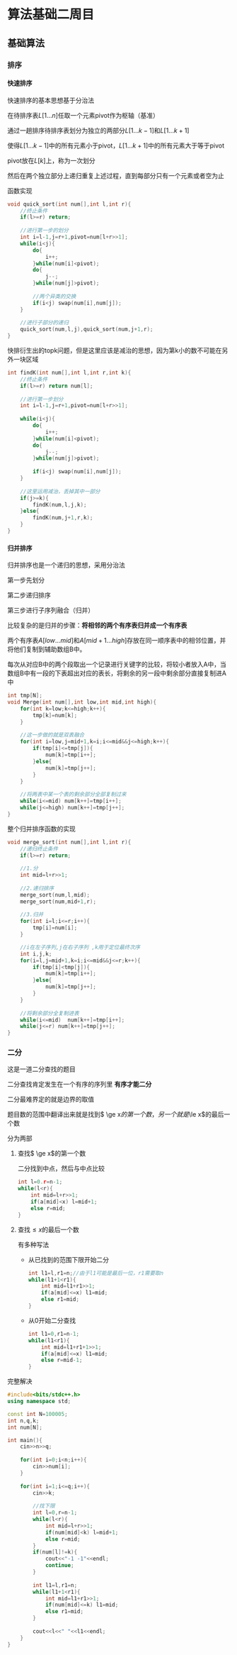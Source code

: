 # 算法基础二周目

## 基础算法

### 排序

#### 快速排序

快速排序的基本思想基于分治法

在待排序表$L[1 ...n]$任取一个元素pivot作为枢轴（基准）



通过一趟排序待排序表划分为独立的两部分$L[1 ... k-1]$和$L[1 ...k+1]$

使得$L[1 ...k-1]$中的所有元素小于pivot，$L[1 ...k+1]$中的所有元素大于等于pivot

pivot放在$L[k]$上，称为一次划分



然后在两个独立部分上递归重复上述过程，直到每部分只有一个元素或者空为止

函数实现

```c++
void quick_sort(int num[],int l,int r){
    //终止条件
    if(l>=r) return;
    
    //进行第一步的划分
    int i=l-1,j=r+1,pivot=num[l+r>>1];
    while(i<j){
        do{
            i++;
        }while(num[i]<pivot);
        do{
            j--;
        }while(num[j]>pivot);
        
        //两个异类的交换
        if(i<j) swap(num[i],num[j]);
    }
    
    //进行子部分的递归
    quick_sort(num,l,j),quick_sort(num,j+1,r);
}
```

快排衍生出的topk问题，但是这里应该是减治的思想，因为第k小的数不可能在另外一块区域

```c++
int findK(int num[],int l,int r,int k){
    //终止条件
    if(l>=r) return num[l];
    
    //进行第一步划分
    int i=l-1,j=r+1,pivot=num[l+r>>1];
    
    while(i<j){
        do{
            i++;
        }while(num[i]<pivot);
        do{
            j--;   
        }while(num[j]>pivot);
        
        if(i<j) swap(num[i],num[j]);
    }
    
    //这里运用减治，丢掉其中一部分
    if(j>=k){
        findK(num,l,j,k);
    }else{
        findK(num,j+1,r,k);
    }
}
```

#### 归并排序

归并排序也是一个递归的思想，采用分治法

第一步先划分

第二步递归排序

第三步进行子序列融合（归并）

比较复杂的是归并的步骤：**将相邻的两个有序表归并成一个有序表**

两个有序表$A[low...mid]$和$A[mid+1 ...high]$存放在同一顺序表中的相邻位置，并将他们复制到辅助数组B中。

每次从对应B中的两个段取出一个记录进行关键字的比较，将较小者放入A中，当数组B中有一段的下表超出对应的表长，将剩余的另一段中剩余部分直接复制进A中

```c++
int tmp[N];
void Merge(int num[],int low,int mid,int high){
    for(int k=low;k<=high;k++){
        tmp[k]=num[k];
    }
    
    //这一步做的就是双表融合
    for(int i=low,j=mid+1,k=i;i<=mid&&j<=high;k++){
        if(tmp[i]<=tmp[j]){
            num[k]=tmp[i++];
        }else{
            num[k]=tmp[j++];
        }
    }
    
    //将两表中某一个表的剩余部分全部复制过来
    while(i<=mid) num[k++]=tmp[i++];
    while(j<=high) num[k++]=tmp[j++];
}
```

整个归并排序函数的实现

```c++
void merge_sort(int num[],int l,int r){
    //递归终止条件
    if(l>=r) return;
    
	//1.分
	int mid=l+r>>1;
	
	//2.递归排序
	merge_sort(num,l,mid);
	merge_sort(num,mid+1,r);
	
	//3.归并
	for(int i=l;i<=r;i++){
		tmp[i]=num[i];
	} 

	//i在左子序列,j在右子序列 ,k用于定位最终次序 
	int i,j,k;
	for(i=l,j=mid+1,k=i;i<=mid&&j<=r;k++){
		if(tmp[i]<tmp[j]){
			num[k]=tmp[i++];
		}else{
			num[k]=tmp[j++];
		}
	}
	
	//将剩余部分全复制进表
	while(i<=mid)  num[k++]=tmp[i++];
	while(j<=r) num[k++]=tmp[j++];
}
```

### 二分

这是一道二分查找的题目

二分查找肯定发生在一个有序的序列里 **有序才能二分**

二分最难界定的就是边界的取值

题目数的范围中翻译出来就是找到$ \ge x$的第一个数，另一个就是$\le x$的最后一个数

分为两部

1. 查找$ \ge x$的第一个数

   二分找到中点，然后与中点比较

   ```c++
   int l=0.r=n-1;
   while(l<r){
       int mid=l+r>>1;
       if(a[mid]<x) l=mid+1;
       else r=mid;
   }
   ```

2. 查找$\le x$的最后一个数

   有多种写法

   * 从已找到的范围下限开始二分

     ```c++
     int l1=l,r1=n;//由于l1可能是最后一位，r1需要取n
     while(l1+1<r1){
         int mid=l1+r1>>1;
         if(a[mid]<=x) l1=mid;
         else r1=mid;
     }
     ```

   * 从0开始二分查找

     ```c++
     int l1=0,r1=n-1;
     while(l1<r1){
         int mid=l1+r1+1>>1;
         if(a[mid]<=x) l1=mid;
         else r=mid-1;
     }
     ```

完整解决

```c++
#include<bits/stdc++.h>
using namespace std;

const int N=100005;
int n,q,k;
int num[N];

int main(){
    cin>>n>>q;
    
    for(int i=0;i<n;i++){
        cin>>num[i];
    }
    
    for(int i=1;i<=q;i++){
        cin>>k;
        
        //找下限
        int l=0,r=n-1;
        while(l<r){
            int mid=l+r>>1;
            if(num[mid]<k) l=mid+1;
            else r=mid;
        }
        if(num[l]!=k){
            cout<<"-1 -1"<<endl;
            continue;
        }
        
        int l1=l,r1=n;
        while(l1+1<r1){
            int mid=l1+r1>>1;
            if(num[mid]<=k) l1=mid;
            else r1=mid;
        }
        
        cout<<l<<" "<<l1<<endl;
    }
}
```

